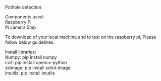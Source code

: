 Pothole detection: 

Components used:  <br />
Raspberry Pi <br />
Pi camera 5mp <br />

To download of your local machine and to test on the raspberry pi, Please follow below guidelines: <br />

Install libraries:  <br />
Numpy: pip install numpy  <br />
cv2:  pip install opencv-python  <br />
skimage: pip install scikit-image <br />
imutils: pip install imutils <br />
